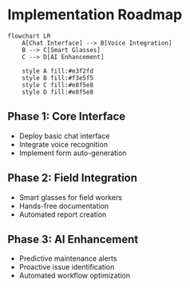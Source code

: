 # Implementation Roadmap

<div class="col-span-3 justify-center bg-gray-100 rounded-lg">

```mermaid
flowchart LR
    A[Chat Interface] --> B[Voice Integration]
    B --> C[Smart Glasses]
    C --> D[AI Enhancement]

    style A fill:#e3f2fd
    style B fill:#f3e5f5
    style C fill:#e8f5e8
    style D fill:#e8f5e8
```
</div>

<div class="grid grid-cols-3 gap-6 mt-8">

<div class="space-y-6" v-click>

## Phase 1: Core Interface
- Deploy basic chat interface
- Integrate voice recognition
- Implement form auto-generation

</div>

<div class="space-y-6" v-click>

## Phase 2: Field Integration
- Smart glasses for field workers
- Hands-free documentation
- Automated report creation

</div>

<div class="space-y-6" v-click>

## Phase 3: AI Enhancement
- Predictive maintenance alerts
- Proactive issue identification
- Automated workflow optimization

</div>

</div>

